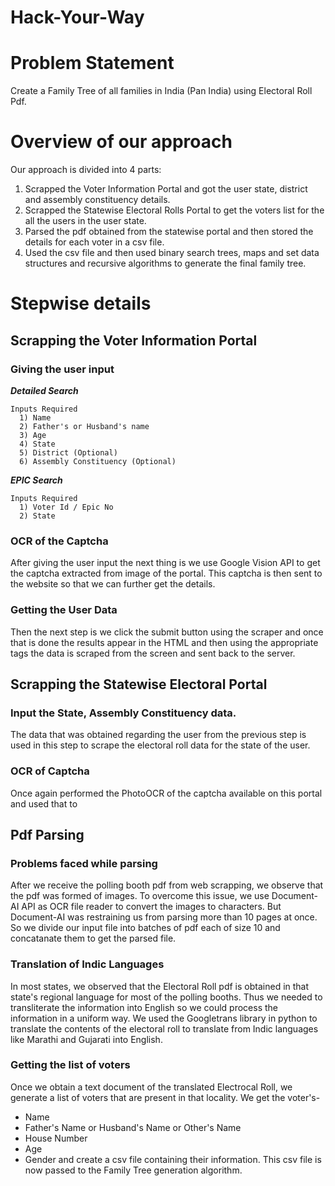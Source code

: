 # Hack-Your-Way

# Problem Statement

Create a Family Tree of all families in India (Pan India) using Electoral Roll Pdf.

# Overview of our approach

Our approach is divided into 4 parts:
1) Scrapped the Voter Information Portal and got the user state, district and assembly constituency details.
2) Scrapped the Statewise Electoral Rolls Portal to get the voters list for the all the users in the user state. 
3) Parsed the pdf obtained from the statewise portal and then stored the details for each voter in a csv file.
4) Used the csv file and then used binary search trees, maps and set data structures and recursive algorithms to generate the final family tree. 

# Stepwise details

## Scrapping the Voter Information Portal
### Giving the user input

  ***Detailed Search***
      
    Inputs Required
      1) Name
      2) Father's or Husband's name
      3) Age
      4) State
      5) District (Optional)
      6) Assembly Constituency (Optional)
        
  ***EPIC Search***
    
    Inputs Required
      1) Voter Id / Epic No 
      2) State
      
### OCR of the Captcha
After giving the user input the next thing is we use Google Vision API to get the captcha extracted from image of the portal. This captcha is then sent to the website so that we can further get the details.

### Getting the User Data
Then the next step is we click the submit button using the scraper and once that is done the results appear in the HTML and then using the appropriate tags the data is scraped from the screen and sent back to the server.

## Scrapping the Statewise Electoral Portal
### Input the State, Assembly Constituency data.
The data that was obtained regarding the user from the previous step is used in this step to scrape the electoral roll data for the state of the user.

### OCR of Captcha
Once again performed the PhotoOCR of the captcha available on this portal and used that to 

## Pdf Parsing

### Problems faced while parsing

After we receive the polling booth pdf from web scrapping, we observe that the pdf was formed of images. To overcome this issue, we use Document-AI API as OCR file
reader to convert the images to characters. But Document-AI was restraining us from parsing more than 10 pages at once. So we divide our input file into batches of pdf
each of size 10 and concatanate them to get the parsed file.

### Translation of Indic Languages

In most states, we observed that the Electoral Roll pdf is obtained in that state's regional language for most of the polling booths. Thus we needed to transliterate
the information into English so we could process the information in a uniform way. We used the Googletrans library in python to translate the contents of the electoral
roll to translate from Indic languages like Marathi and Gujarati into English.

### Getting the list of voters

Once we obtain a text document of the translated Electrocal Roll, we generate a list of voters that are present in that locality. We get the voter's-
* Name
* Father's Name or Husband's Name or Other's Name
* House Number
* Age
* Gender
and create a csv file containing their information. This csv file is now passed to the Family Tree generation algorithm.


